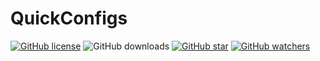 # QuickConfigs

[![GitHub license](https://img.shields.io/badge/LICENSE-MIT-blue)](https://github.com/rootx94/QuickConfigs/blob/master/LICENSE) ![GitHub downloads](https://img.shields.io/badge/DOWNLOADS-5M-blue) [![GitHub star](https://img.shields.io/badge/STARS-4M-blue)](https://github.com/rootx94/QuickConfigs/stargazers) [![GitHub watchers](https://img.shields.io/badge/WATCHERS-3.7M-blue)](https://github.com/rootx94/QuickConfigs/watchers)
